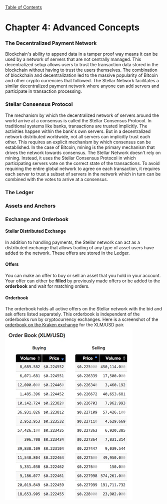 [Table of Contents](index.md)
# Chapter 4: Advanced Concepts
### The Decentralized Payment Network
Blockchain's ability to append data in a tamper proof way means it can be used by a network of servers that are not centrally managed. This decentralized setup allows users to trust the transaction data stored in the blockchain without having to trust the users themselves. The combination of blockchain and  decentralization led to the massive popularity of Bitcoin and other crypto currencies that followed. The Stellar Network facilitates a similar decentralized payment network where anyone can add servers and participate in transaction processing.

### Stellar Consensus Protocol
The mechanism by which the decentralized network of servers around the world arrive at a consensus is called the Stellar Consensus Protocol. In traditional  systems like banks, transactions are trusted implicitly. The activities happen within the bank's own servers. But in a decentralized network distributed worldwide, not all servers can implicitly trust each other. This requires an explicit mechanism by which consensus can be established. In the case of Bitcoin, mining is the primary mechanism that drives the network towards consensus. The Stellar Network doesn't rely on mining. Instead, it uses the Stellar Consensus Protocol in which participating servers vote on the correct state of the transactions. To avoid requiring the entire global network to agree on each transaction, it requires each server to trust a subset of servers in the network which in turn can be combined with the votes to arrive at a consensus. 

### The Ledger
### Assets and Anchors
### Exchange and Orderbook
#### Stellar Distributed Exchange
In addition to handling payments, the Stellar network can act as a distributed exchange that allows trading of any type of asset users have added to the network.  These offers are stored in the Ledger.

#### Offers
You can make an offer to buy or sell an asset that you hold in your account.    Your offer can either be **filled** by previously made offers or be added to the **orderbook** and wait for matching orders.

#### Orderbook
The orderbook holds all active offers on the Stellar network with the bid and ask offers listed separately. This orderbook is independent of the orderbooks run by cryptocurrency exchanges. Here is a screenshot of the [orderbook on the Kraken exchange](https://www.kraken.com/charts) for the XLM/USD pair.
![Kraken XLM orderbook](/assets/Kraken-xlm-orderbook.jpg)
